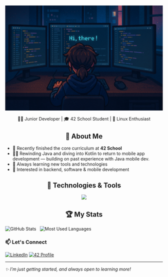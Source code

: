 ![](header.png)
<p align="center">
  🧑‍💻 Junior Developer | 🎓 42 School Student | 🐧 Linux Enthusiast
</p>  

<h2 align="center">🚀 About Me</h2>

- 🏫 Recently finished the core curriculum at **42 School**
- 👨‍💻 Rewinding Java and diving into Kotlin to return to mobile app development — building on past experience with Java mobile dev.
- 🧠 Always learning new tools and technologies
- 🔧 Interested in backend, software & mobile development

    
<h2 align="center">🔧 Technologies & Tools</h2>

<p align="center">
  <a href="https://skillicons.dev">
    <img src="https://skillicons.dev/icons?i=c,cpp,java,py,androidstudio,bash,css,docker,eclipse,vscode,git,github,html,idea,kotlin,linux,php,postman,postgres,vim&perline=10" />
  </a>
</p>

<h2 align="center">🏆 My Stats</h2>

<img height=175 alt="GitHub Stats" src="https://github-readme-stats.vercel.app/api?username=Taiyang999&show_icons=true&count_private=true&theme=blueberry" />&nbsp;&nbsp;
    <img height=175 alt="Most Used Languages" src="https://github-readme-stats.vercel.app/api/top-langs/?username=Taiyang999&layout=compact&theme=blueberry" />&nbsp;&nbsp;

### 📫 Let's Connect

[![LinkedIn](https://img.shields.io/badge/-LinkedIn-blue?style=flat&logo=linkedin&logoColor=white)](https://linkedin.com/in/hervé-huang)
[![42 Profile](https://img.shields.io/badge/-42_Profile-000000?style=flat&logo=42&logoColor=white)](https://profile.intra.42.fr/users/hehuang)

---

_✨ I’m just getting started, and always open to learning more!_
